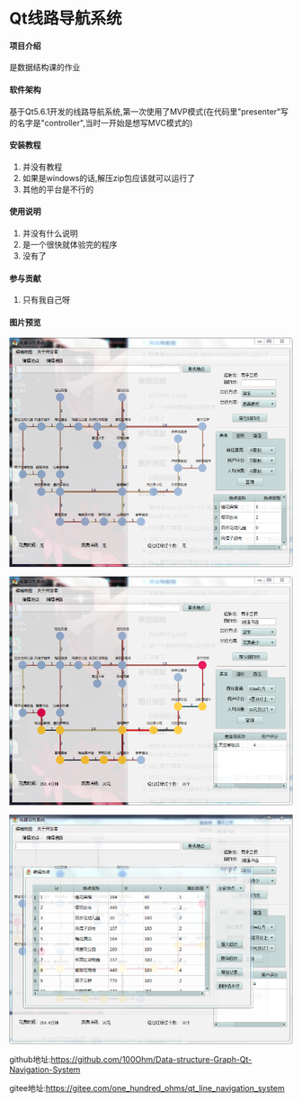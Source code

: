 # Qt线路导航系统

#### 项目介绍
是数据结构课的作业

#### 软件架构
基于Qt5.6.1开发的线路导航系统,第一次使用了MVP模式(在代码里"presenter"写的名字是"controller",当时一开始是想写MVC模式的)


#### 安装教程

1. 并没有教程
2. 如果是windows的话,解压zip包应该就可以运行了
3. 其他的平台是不行的

#### 使用说明

1. 并没有什么说明
2. 是一个很快就体验完的程序
3. 没有了

#### 参与贡献

1. 只有我自己呀

#### 图片预览

![只有我自己呀](readme_1.png)

![readme_2](readme_2.png)

![](readme_3.png)

github地址:https://github.com/100Ohm/Data-structure-Graph-Qt-Navigation-System

gitee地址:https://gitee.com/one_hundred_ohms/qt_line_navigation_system